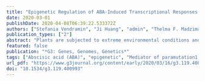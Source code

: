 ```yaml
---
title: "Epigenetic Regulation of ABA-Induced Transcriptional Responses in Maize"
date: 2020-03-01
publishDate: 2020-04-08T06:39:22.533372Z
authors: ["Stefania Vendramin", "Ji Huang", "admin", "Thelma F. Madzima", "Karen M. McGinnis"]
publication_types: ["2"]
abstract: "Plants are subjected to extreme environmental conditions and must adapt rapidly. The phytohormone abscisic acid (ABA) accumulates during abiotic stress, signaling transcriptional changes that trigger physiological responses. Epigenetic modifications often facilitate transcription, particularly at genes exhibiting temporal, tissue-specific and environmentally-induced expression. In maize (Zea mays), MEDIATOR OF PARAMUTATION 1 (MOP1) is required for progression of an RNA-dependent epigenetic pathway that regulates transcriptional silencing of loci genomewide. MOP1 function has been previously correlated with genomic regions adjoining particular types of transposable elements and genic regions, suggesting that this regulatory pathway functions to maintain distinct transcriptional activities within genomic spaces, and that loss of MOP1 may modify the responsiveness of some loci to other regulatory pathways. As critical regulators of gene expression, MOP1 and ABA pathways each regulate specific genes. To determine whether loss of MOP1 impacts ABA-responsive gene expression in maize, mop1-1 and Mop1 homozygous seedlings were subjected to exogenous ABA and RNA-sequencing. A total of 3,242 differentially expressed genes (DEGs) were identified in four pairwise comparisons. Overall, ABA-induced changes in gene expression were enhanced in mop1-1 homozygous plants. The highest number of DEGs were identified in ABA-induced mop1-1 mutants, including many transcription factors; this suggests combinatorial regulatory scenarios including direct and indirect transcriptional responses to genetic disruption (mop1-1) and/or stimulus-induction of a hierarchical, cascading network of responsive genes. Additionally, a modest increase in CHH methylation at putative MOP1-RdDM loci in response to ABA was observed in some genotypes, suggesting that epigenetic variation might influence environmentally-induced transcriptional responses in maize."
featured: false
publication: "*G3: Genes, Genomes, Genetics*"
tags: ["Abscisic acid (ABA)", "epigenetic", "Mediator of paramutation1 (MOP1)", "siRNAs", "Zea mays"]
url_pdf: "https://www.g3journal.org/content/early/2020/03/16/g3.119.400993"
doi: "10.1534/g3.119.400993"
---
```

